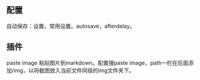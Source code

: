 ## 配置      
自动保存：设置，常用设置。autosave，afterdelay。      
      
## 插件      
      
paste image 粘贴图片到markdown。配置搜paste image，path一栏在后面添加/img，以将截图放入当前文件同级的img文件夹下。      